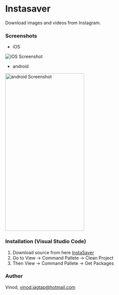 
# Instasaver

Download images and videos from Instagram.

### Screenshots

- iOS
<img src="https://user-images.githubusercontent.com/30258541/84106523-027fa900-aa39-11ea-8de0-015e8bf55a8d.png" alt="iOS Screenshot">

- android
<img src="https://user-images.githubusercontent.com/30258541/84112330-2a293e00-aa46-11ea-9ccf-dd1a40c73d5b.png" alt="android Screenshot" width="250" height="500">


### Installation (Visual Studio Code)

1. Download source from here [InstaSaver](https://github.com/vinodiOS/Instasaver.git)
2. Go to View -> Command Pallete -> Clean Project
3. Then View -> Command Pallete -> Get Packages

### Author

Vinod, vinod.jagtap@hotmail.com

